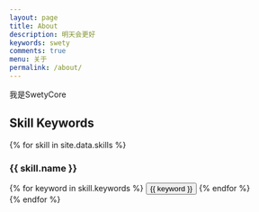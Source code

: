 ```yaml
---
layout: page
title: About
description: 明天会更好
keywords: swety
comments: true
menu: 关于
permalink: /about/
---
```


我是SwetyCore




## Skill Keywords

{% for skill in site.data.skills %}
### {{ skill.name }}
<div class="btn-inline">
{% for keyword in skill.keywords %}
<button class="btn btn-outline" type="button">{{ keyword }}</button>
{% endfor %}
</div>
{% endfor %}
